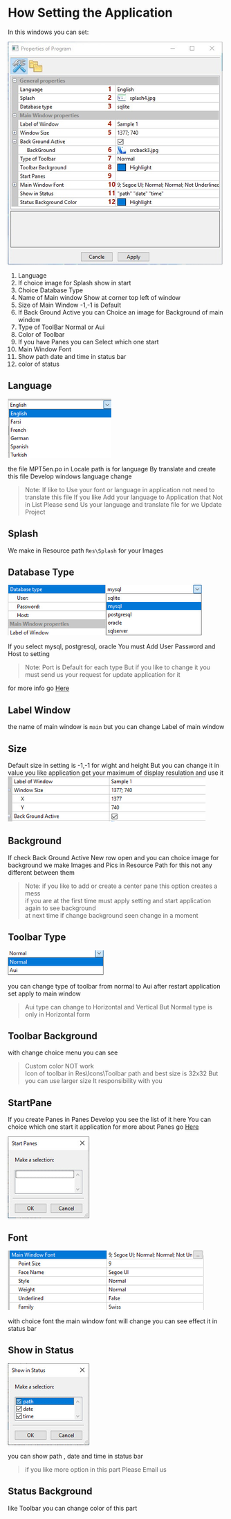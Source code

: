 How Setting the Application
===========================

In this windows you can set:

![](images/8/st1a-1.jpg)

1. Language
2. If choice image for Splash show in start
3. Choice Database Type 
4. Name of Main window Show at corner top left of window
5. Size of Main Window -1,-1 is Default
6. If Back Ground Active you can Choice an image for Background of main window
7. Type of ToolBar Normal or Aui
8. Color of Toolbar
9. If you have Panes you can Select which one start
10. Main Window Font
11. Show path date and time in status bar
12. color of status


Language
--------
![](images/8/st2ln1.jpg)

the file MPT5en.po in Locale path is for language 
By translate and create this file Develop windows language change

> Note: If like to Use your font or language in application not need to 
> translate this file 
> If you like Add your language to Application that Not in List Please 
> send Us your language and translate file for we Update Project

Splash
------
We make in Resource path `Res\Splash` for your Images

Database Type
-------------
![](images/8/st2db1.jpg)

If you select mysql, postgresql, oracle You must Add 
User Password and Host to setting

> Note: Port is Default for each type But if you like to change it
> you must send us your request for update application for it

for more info go [Here](Databases.md)

Label Window
------------
the name of main window is `main` but you can change Label of main window

Size
----
Default size in setting is -1,-1 for wight and height
But you can change it in value you like
application get your maximum of display resulation and use it
![](images/8/st2sz1.jpg)

Background
----------
If check Back Ground Active New row open and you can choice image for background
we make Images and Pics in Resource Path for this not any different between them

> Note: if you like to add or create a center pane this option creates a mess  
> if you are at the first time must apply setting and start application again to see background  
> at next time if change background seen change in a moment

Toolbar Type
------------
![](images/8/st2tb1.jpg)

you can change type of toolbar from normal to Aui
after restart application set apply to main window

> Aui type can change to Horizontal and Vertical
> But Normal type is only in Horizontal form

Toolbar Background
------------------
with change choice menu you can see 

> Custom color NOT work  
> Icon of toolbar in Res\Icons\Toolbar path  and best size is 32x32
> But you can use larger size It responsibility with you


StartPane
---------
If you create Panes in Panes Develop you see the list of it here
You can choice which one start it application 
for more about Panes go [Here](Panes.md)

![](images/8/st2pn1.jpg)

Font
----
![](images/8/st2fnt1.jpg)

with choice font the main window font will change
you can see effect it in status bar

Show in Status
--------------
![](images/8/st2st1.jpg)

you can show path , date and time in status bar

> if you like more option in this part Please Email us

Status Background
-----------------

like Toolbar you can change color of this part


